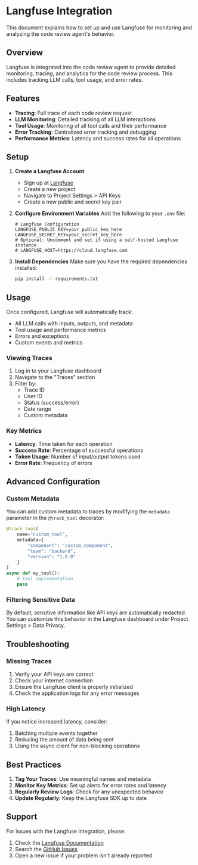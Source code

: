 # Langfuse Integration

This document explains how to set up and use Langfuse for monitoring and analyzing the code review agent's behavior.

## Overview

Langfuse is integrated into the code review agent to provide detailed monitoring, tracing, and analytics for the code review process. This includes tracking LLM calls, tool usage, and error rates.

## Features

- **Tracing**: Full trace of each code review request
- **LLM Monitoring**: Detailed tracking of all LLM interactions
- **Tool Usage**: Monitoring of all tool calls and their performance
- **Error Tracking**: Centralized error tracking and debugging
- **Performance Metrics**: Latency and success rates for all operations

## Setup

1. **Create a Langfuse Account**
   - Sign up at [Langfuse](https://cloud.langfuse.com)
   - Create a new project
   - Navigate to Project Settings > API Keys
   - Create a new public and secret key pair

2. **Configure Environment Variables**
   Add the following to your `.env` file:
   ```
   # Langfuse Configuration
   LANGFUSE_PUBLIC_KEY=your_public_key_here
   LANGFUSE_SECRET_KEY=your_secret_key_here
   # Optional: Uncomment and set if using a self-hosted Langfuse instance
   # LANGFUSE_HOST=https://cloud.langfuse.com
   ```

3. **Install Dependencies**
   Make sure you have the required dependencies installed:
   ```bash
   pip install -r requirements.txt
   ```

## Usage

Once configured, Langfuse will automatically track:

- All LLM calls with inputs, outputs, and metadata
- Tool usage and performance metrics
- Errors and exceptions
- Custom events and metrics

### Viewing Traces

1. Log in to your Langfuse dashboard
2. Navigate to the "Traces" section
3. Filter by:
   - Trace ID
   - User ID
   - Status (success/error)
   - Date range
   - Custom metadata

### Key Metrics

- **Latency**: Time taken for each operation
- **Success Rate**: Percentage of successful operations
- **Token Usage**: Number of input/output tokens used
- **Error Rate**: Frequency of errors

## Advanced Configuration

### Custom Metadata

You can add custom metadata to traces by modifying the `metadata` parameter in the `@track_tool` decorator:

```python
@track_tool(
    name="custom_tool",
    metadata={
        "component": "custom_component",
        "team": "backend",
        "version": "1.0.0"
    }
)
async def my_tool():
    # Tool implementation
    pass
```

### Filtering Sensitive Data

By default, sensitive information like API keys are automatically redacted. You can customize this behavior in the Langfuse dashboard under Project Settings > Data Privacy.

## Troubleshooting

### Missing Traces

1. Verify your API keys are correct
2. Check your internet connection
3. Ensure the Langfuse client is properly initialized
4. Check the application logs for any error messages

### High Latency

If you notice increased latency, consider:

1. Batching multiple events together
2. Reducing the amount of data being sent
3. Using the async client for non-blocking operations

## Best Practices

1. **Tag Your Traces**: Use meaningful names and metadata
2. **Monitor Key Metrics**: Set up alerts for error rates and latency
3. **Regularly Review Logs**: Check for any unexpected behavior
4. **Update Regularly**: Keep the Langfuse SDK up to date

## Support

For issues with the Langfuse integration, please:

1. Check the [Langfuse Documentation](https://langfuse.com/docs)
2. Search the [GitHub Issues](https://github.com/your-repo/issues)
3. Open a new issue if your problem isn't already reported
